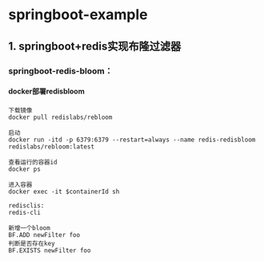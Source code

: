 # springboot-example

## 1. springboot+redis实现布隆过滤器

### springboot-redis-bloom： 

#### docker部署redisbloom

```
下载镜像
docker pull redislabs/rebloom
```
```
启动
docker run -itd -p 6379:6379 --restart=always --name redis-redisbloom redislabs/rebloom:latest
```
```
查看运行的容器id
docker ps

进入容器
docker exec -it $containerId sh

redisclis:
redis-cli

新增一个bloom
BF.ADD newFilter foo
判断是否存在key
BF.EXISTS newFilter foo
```